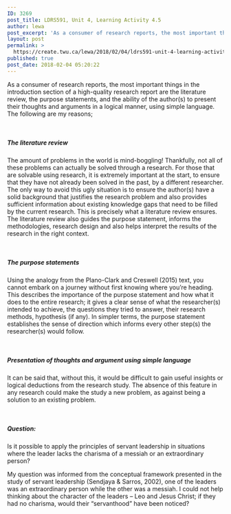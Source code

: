 ```yaml
---
ID: 3269
post_title: LDRS591, Unit 4, Learning Activity 4.5
author: lewa
post_excerpt: 'As a consumer of research reports, the most important things in the introduction section of a high-quality research report are the literature review, the purpose statements, and the ability of the author(s) to present their thoughts and arguments in a logical manner, using simple language. The following are my reasons; &nbsp; The literature review The [&hellip;]'
layout: post
permalink: >
  https://create.twu.ca/lewa/2018/02/04/ldrs591-unit-4-learning-activity-4-5/
published: true
post_date: 2018-02-04 05:20:22
---
```

<p>As a consumer of research reports, the most important things in the introduction section of a high-quality research report are the literature review, the purpose statements, and the ability of the author(s) to present their thoughts and arguments in a logical manner, using simple language. The following are my reasons;</p>
<p>&nbsp;</p>
<h5><strong>The literature review</strong></h5>
<p>The amount of problems in the world is mind-boggling! Thankfully, not all of these problems can actually be solved through a research. For those that are solvable using research, it is extremely important at the start, to ensure that they have not already been solved in the past, by a different researcher. The only way to avoid this ugly situation is to ensure the author(s) have a solid background that justifies the research problem and also provides sufficient information about existing knowledge gaps that need to be filled by the current research. This is precisely what a literature review ensures. The literature review also guides the purpose statement, informs the methodologies, research design and also helps interpret the results of the research in the right context.</p>
<p>&nbsp;</p>
<h5><strong>The purpose statements</strong></h5>
<p>Using the analogy from the Plano-Clark and Creswell (2015) text, you cannot embark on a journey without first knowing where you’re heading. This describes the importance of the purpose statement and how what it does to the entire research; it gives a clear sense of what the researcher(s) intended to achieve, the questions they tried to answer, their research methods, hypothesis (if any). In simpler terms, the purpose statement establishes the sense of direction which informs every other step(s) the researcher(s) would follow.</p>
<p>&nbsp;</p>
<h5><strong>Presentation of thoughts and argument using simple language</strong></h5>
<p>It can be said that, without this, it would be difficult to gain useful insights or logical deductions from the research study. The absence of this feature in any research could make the study a new problem, as against being a solution to an existing problem.</p>
<p>&nbsp;</p>
<h5><strong>Question:</strong></h5>
<p>Is it possible to apply the principles of servant leadership in situations where the leader lacks the charisma of a messiah or an extraordinary person?</p>
<p>My question was informed from the conceptual framework presented in the study of servant leadership (Sendjaya &amp; Sarros, 2002), one of the leaders was an extraordinary person while the other was a messiah. I could not help thinking about the character of the leaders – Leo and Jesus Christ; if they had no charisma, would their “servanthood” have been noticed?</p>
<p>&nbsp;</p>